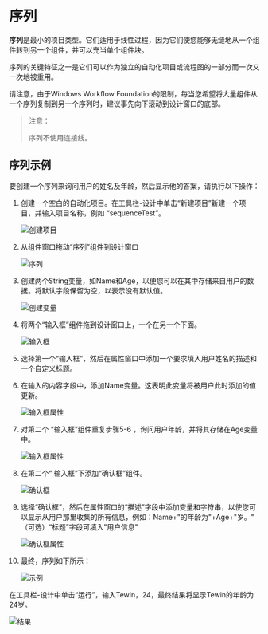 # 序列 
**序列**是最小的项目类型。它们适用于线性过程，因为它们使您能够无缝地从一个组件转到另一个组件，并可以充当单个组件块。

序列的关键特征之一是它们可以作为独立的自动化项目或流程图的一部分而一次又一次地被重用。

请注意，由于Windows Workflow Foundation的限制，每当您希望将大量组件从一个序列复制到另一个序列时，建议事先向下滚动到设计窗口的底部。

>注意：
> 
>序列不使用连接线。

## 序列示例 
要创建一个序列来询问用户的姓名及年龄，然后显示他的答案，请执行以下操作： 
 
1. 创建一个空白的自动化项目。在工具栏-设计中单击“新建项目”新建一个项目，并输入项目名称，例如 “sequenceTest”。 

    ![创建项目](https://docimages.blob.core.chinacloudapi.cn/images/Studio/typeOfWorkflow/seq-createProject.png)

2. 从组件窗口拖动“序列”组件到设计窗口 

    ![序列](https://docimages.blob.core.chinacloudapi.cn/images/Studio/typeOfWorkflow/seq-intoSequence.png)

3. 创建两个String变量，如Name和Age，以便您可以在其中存储来自用户的数据。将默认字段保留为空，以表示没有默认值。 

    ![创建变量](https://docimages.blob.core.chinacloudapi.cn/images/Studio/typeOfWorkflow/seq-createVariables.png)

4. 将两个“输入框”组件拖到设计窗口上，一个在另一个下面。

    ![输入框](https://docimages.blob.core.chinacloudapi.cn/images/Studio/typeOfWorkflow/seq-intoInput.png)

5. 选择第一个“输入框”，然后在属性窗口中添加一个要求填入用户姓名的描述和一个自定义标题。 

6. 在输入的内容字段中，添加Name变量。这表明此变量将被用户此时添加的值更新。 

    ![输入框属性](https://docimages.blob.core.chinacloudapi.cn/images/Studio/typeOfWorkflow/seq-input1Properties.png)

7. 对第二个 “输入框”组件重复步骤5-6 ，询问用户年龄，并将其存储在Age变量中。

    ![输入框属性](https://docimages.blob.core.chinacloudapi.cn/images/Studio/typeOfWorkflow/seq-input2Properties.png)

8. 在第二个“ 输入框”下添加“确认框”组件。 

    ![确认框](https://docimages.blob.core.chinacloudapi.cn/images/Studio/typeOfWorkflow/seq-intoConfirm.png)

9. 选择“确认框”，然后在属性窗口的“描述”字段中添加变量和字符串，以使您可以显示从用户那里收集的所有信息，例如：Name+"的年龄为"+Age+"岁。"
（可选）“标题”字段可填入"用户信息"

    ![确认框属性](https://docimages.blob.core.chinacloudapi.cn/images/Studio/typeOfWorkflow/seq-confirmProperties.png)

10. 最终，序列如下所示：

    ![示例](https://docimages.blob.core.chinacloudapi.cn/images/Studio/typeOfWorkflow/seq-example.PNG)

在工具栏-设计中单击“运行”，输入Tewin，24，最终结果将显示Tewin的年龄为24岁。 

![结果](https://docimages.blob.core.chinacloudapi.cn/images/Studio/typeOfWorkflow/seq-result.png)

